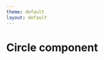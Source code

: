 ```yaml
---
theme: default
layout: default
---
```


# Circle component

<dt-circle x1="25" y1="25" x2="125" y2="85" line-color="#ffd43b" line-width="4" fill-color="transparent"></dt-circle>

<dt-circle x1="60" y1="100" x2="160" y2="200" line-color="#15181f" line-width="2" fill-color="#ffd43b"></dt-circle>
